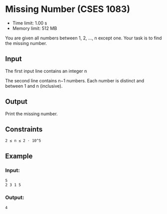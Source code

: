 # Missing Number (CSES 1083)

-   Time limit: 1.00 s
-   Memory limit: 512 MB

You are given all numbers between 1, 2, …, n except one. Your task is to find the missing number.

## Input

The first input line contains an integer n

The second line contains n−1 numbers. Each number is distinct and between 1 and n (inclusive).

## Output

Print the missing number.

## Constraints

    2 ≤ n ≤ 2 ⋅ 10^5

## Example

### Input:

    5
    2 3 1 5

### Output:

    4
